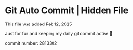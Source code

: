 # Git Auto Commit | Hidden File

This file was added Feb 12, 2025

Just for fun and keeping my daily git commit active 🤪

commit number: 2813302
